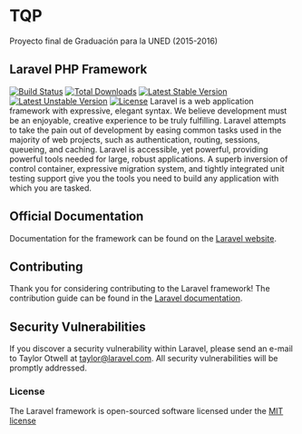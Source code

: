# TQP
Proyecto final de Graduación para la UNED (2015-2016)

## Laravel PHP Framework
[![Build Status](https://travis-ci.org/laravel/framework.svg)](https://travis-ci.org/laravel/framework) [![Total 
Downloads](https://poser.pugx.org/laravel/framework/d/total.svg)](https://packagist.org/packages/laravel/framework) [![Latest Stable 
Version](https://poser.pugx.org/laravel/framework/v/stable.svg)](https://packagist.org/packages/laravel/framework) [![Latest Unstable 
Version](https://poser.pugx.org/laravel/framework/v/unstable.svg)](https://packagist.org/packages/laravel/framework) 
[![License](https://poser.pugx.org/laravel/framework/license.svg)](https://packagist.org/packages/laravel/framework) Laravel is a web application 
framework with expressive, elegant syntax. We believe development must be an enjoyable, creative experience to be truly fulfilling. Laravel attempts 
to take the pain out of development by easing common tasks used in the majority of web projects, such as authentication, routing, sessions, 
queueing, and caching. Laravel is accessible, yet powerful, providing powerful tools needed for large, robust applications. A superb inversion of 
control container, expressive migration system, and tightly integrated unit testing support give you the tools you need to build any application 
with which you are tasked.
## Official Documentation
Documentation for the framework can be found on the [Laravel website](http://laravel.com/docs).
## Contributing
Thank you for considering contributing to the Laravel framework! The contribution guide can be found in the [Laravel 
documentation](http://laravel.com/docs/contributions).
## Security Vulnerabilities
If you discover a security vulnerability within Laravel, please send an e-mail to Taylor Otwell at taylor@laravel.com. All security vulnerabilities 
will be promptly addressed.
### License
The Laravel framework is open-sourced software licensed under the [MIT license](http://opensource.org/licenses/MIT)
